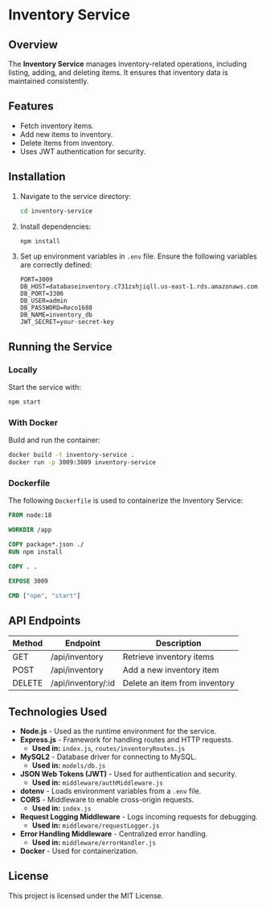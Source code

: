 # Inventory Service

## Overview

The **Inventory Service** manages inventory-related operations, including listing, adding, and deleting items. It ensures that inventory data is maintained consistently.

## Features

- Fetch inventory items.
- Add new items to inventory.
- Delete items from inventory.
- Uses JWT authentication for security.

## Installation

1. Navigate to the service directory:
   ```bash
   cd inventory-service
   ```
2. Install dependencies:
   ```bash
   npm install
   ```
3. Set up environment variables in `.env` file. Ensure the following variables are correctly defined:
   ```env
   PORT=3009
   DB_HOST=databaseinventory.c731zxhjiqll.us-east-1.rds.amazonaws.com
   DB_PORT=3306
   DB_USER=admin
   DB_PASSWORD=Reco1688
   DB_NAME=inventory_db
   JWT_SECRET=your-secret-key
   ```

## Running the Service

### Locally

Start the service with:
```bash
npm start
```

### With Docker

Build and run the container:
```bash
docker build -t inventory-service .
docker run -p 3009:3009 inventory-service
```

### Dockerfile

The following `Dockerfile` is used to containerize the Inventory Service:
```dockerfile
FROM node:18

WORKDIR /app

COPY package*.json ./
RUN npm install

COPY . .

EXPOSE 3009

CMD ["npm", "start"]
```

## API Endpoints

| Method | Endpoint         | Description               |
| ------ | --------------- | ------------------------- |
| GET    | /api/inventory  | Retrieve inventory items |
| POST   | /api/inventory  | Add a new inventory item |
| DELETE | /api/inventory/:id | Delete an item from inventory |

## Technologies Used

- **Node.js** - Used as the runtime environment for the service.
- **Express.js** - Framework for handling routes and HTTP requests.
  - **Used in:** `index.js`, `routes/inventoryRoutes.js`
- **MySQL2** - Database driver for connecting to MySQL.
  - **Used in:** `models/db.js`
- **JSON Web Tokens (JWT)** - Used for authentication and security.
  - **Used in:** `middleware/authMiddleware.js`
- **dotenv** - Loads environment variables from a `.env` file.
- **CORS** - Middleware to enable cross-origin requests.
  - **Used in:** `index.js`
- **Request Logging Middleware** - Logs incoming requests for debugging.
  - **Used in:** `middleware/requestLogger.js`
- **Error Handling Middleware** - Centralized error handling.
  - **Used in:** `middleware/errorHandler.js`
- **Docker** - Used for containerization.

## License

This project is licensed under the MIT License.

